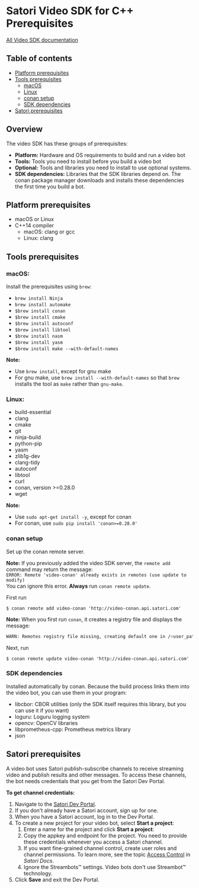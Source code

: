 # Satori Video SDK for C++ Prerequisites

[All Video SDK documentation](../README.md)

## Table of contents
* [Platform prerequisites](#platform-prerequisites)
* [Tools prerequisites](#tools-prerequisites)
    * [macOS](#macos)
    * [Linux](#linux)
    * [conan setup](#conan-setup)
    * [SDK dependencies](#sdk-dependencies)
* [Satori prerequisites](#satori-prerequisites)

## Overview
The video SDK has these groups of prerequisites:

* **Platform:** Hardware and OS requirements to build and run a video bot
* **Tools:** Tools you need to install before you build a video bot
* **Optional:** Tools and libraries you need to install to use optional systems.
* **SDK dependencies:** Libraries that the SDK libraries depend on. The conan package manager downloads and
installs these dependencies the first time you build a bot.

## Platform prerequisites
* macOS or Linux
* C++14 compiler
    * macOS: clang or gcc
    * Linux: clang

## Tools prerequisites

### macOS:
Install the prerequisites using `brew`:
* `brew install Ninja`
* `brew install automake`
* `$brew install conan`
* `$brew install cmake`
* `$brew install autoconf`
* `$brew install libtool`
* `$brew install nasm`
* `$brew install yasm`
* `$brew install make --with-default-names`



**Note:**
* Use `brew install`, except for gnu make
* For gnu make, use `brew install --with-default-names` so that `brew`
installs the tool as `make` rather than `gnu-make`.

### Linux:

* build-essential
* clang
* cmake
* git
* ninja-build
* python-pip
* yasm
* zlib1g-dev
* clang-tidy
* autoconf
* libtool
* curl
* conan, version >=0.28.0
* wget

**Note:**
* Use `sudo apt-get install -y`, except for conan
* For conan, use `sudo pip install 'conan>=0.28.0'`

### conan setup

Set up the conan remote server.

**Note:** If you previously added the video SDK server, the `remote add` command may return the message:<br>
`ERROR: Remote 'video-conan' already exists in remotes (use update to modify)`<br>
You can ignore this error. **Always** run `conan remote update`.

First run
```shell
$ conan remote add video-conan 'http://video-conan.api.satori.com'
```

**Note:** When you first run `conan`, it creates a registry file and displays the message:
```bash
WARN: Remotes registry file missing, creating default one in /<user_path>/.conan/registry.txt
```

Next, run
```
$ conan remote update video-conan 'http://video-conan.api.satori.com'
```

### SDK dependencies
Installed automatically by conan. Because the build process links them into the video bot, you
can use them in your program:

* libcbor: CBOR utilities (only the SDK itself requires this library, but you can use it if you want)
* loguru: Loguru logging system
* opencv: OpenCV libraries
* libprometheus-cpp: Prometheus metrics library
* json

## Satori prerequisites
A video bot uses Satori publish-subscribe channels to receive streaming video and publish results and other messages.
To access these channels, the bot needs credentials that you get from the Satori Dev Portal.

**To get channel credentials:**

1. Navigate to the [Satori Dev Portal](https://developer.satori.com).
2. If you don't already have a Satori account, sign up for one.
3. When you have a Satori account, log in to the Dev Portal.
4. To create a new project for your video bot, select **Start a project**:
   1. Enter a name for the project and click **Start a project**:
   2. Copy the appkey and endpoint for the project. You need to provide these credentials whenever you access a Satori channel.
   3. If you want fine-grained channel control, create user roles and channel permissions. To learn more, see
      the topic [Access Control](https://www.satori.com/docs/using-satori/authentication) in *Satori Docs*.
   4. Ignore the Streambots™ settings. Video bots don't use Streambot™ technology.
5. Click **Save** and exit the Dev Portal.
